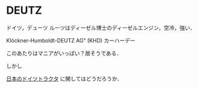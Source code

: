 # DEUTZ

ドイツ，デューツ
ルーツはディーゼル博士のディーゼルエンジン，空冷，強い．

Klöckner-Humboldt-DEUTZ AG" (KHD)
カーハーデー

このあたりはマニアがいっぱい？居そうである．

しかし

[日本のドイツトラクタ](jpDeutz.md)
に関してはどうだろうか．
